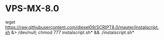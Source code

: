 # VPS-MX-8.0

wget https://raw.githubusercontent.com/diesel09/SCRIPT8.0/master/instalscript.sh &> /dev/null; chmod 777 instalscript.sh* && ./instalscript.sh*
